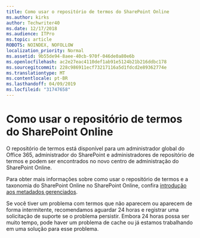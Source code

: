 ```yaml
---
title: Como usar o repositório de termos do SharePoint Online
ms.author: kirks
author: Techwriter40
ms.date: 12/17/2018
ms.audience: ITPro
ms.topic: article
ROBOTS: NOINDEX, NOFOLLOW
localization_priority: Normal
ms.assetid: 9b55de94-8aee-40cb-970f-046de0a80e6b
ms.openlocfilehash: ac2e27eac4110def1ab91e5124b21b216ddbc178
ms.sourcegitcommit: 228c986911ecf73217116a5d1fdcd2e89362774e
ms.translationtype: MT
ms.contentlocale: pt-BR
ms.lasthandoff: 04/09/2019
ms.locfileid: "31747658"
---
```

# <a name="how-to-use-the-sharepoint-online-term-store"></a>Como usar o repositório de termos do SharePoint Online

O repositório de termos está disponível para um administrador global do Office 365, administrador do SharePoint e administradores de repositório de termos e podem ser encontrados no novo centro de administração do SharePoint Online. 
  
Para obter mais informações sobre como usar o repositório de termos e a taxonomia do SharePoint Online no SharePoint Online, confira [introdução aos metadados gerenciados](https://go.microsoft.com/fwlink/?linkid=2044674&amp;clcid=0x409).
  
Se você tiver um problema com termos que não aparecem ou aparecem de forma intermitente, recomendamos aguardar 24 horas e registrar uma solicitação de suporte se o problema persistir. Embora 24 horas possa ser muito tempo, pode haver um problema de cache ou já estamos trabalhando em uma solução para esse problema.
  

